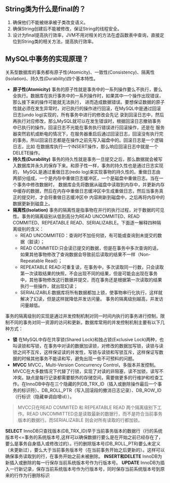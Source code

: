 ## String类为什么是final的？
1. 确保他们不能被继承被子类改变语义。
2. 确保String创建后不能被修改，保证String的线程安全。
3. 设计为final提高执行效率，JVM不用对相关的方法在虚函数表中查询，直接定位到String类的相关方法，提高执行效率。
## MySQL中事务的实现原理？
关系型数据库的事务都有原子性(Atomicity)、一致性(Consistency)、隔离性(Isolation)、持久性(Durability)四个基本特性。
- **原子性(Atomicity)**
 事务的原子性就是事务中的一系列操作要么不执行，要么全执行。数据库在执行事务中的一系列操作时，如果其中一个操作出现错误，那么接下来的操作可能就无法执行，
 进而造成数据错误。要想保证数据的原子性就必须在发生异常时，对已执行的操作进行回滚，在MySQL中是通过回滚日志(undo log)实现的，所有事务中进行的修改会先记
 录到回滚日志中，然后再执行对应修改，那么MySQL就可以在发生错误时，根据回滚日志撤销事务中已执行的操作。回滚日志不光能在事务执行错误进行回滚操作，还是在
 服务器突然宕机或断电的情况下，在服务器重启后通过回滚日志，回滚没有执行完的事务。所以回滚日志都是在操作之前先写入磁盘中的。回滚日志是一个逻辑日志，比如
 在数据库执行一个INSERT操作，那么响应回滚日志中就是一个DELETE操作。
- **持久性(Durability)** 事务的持久性就是事务一旦提交之后，那么数据就会被写入数据库并永久的保存下来。和原子性一样，事务的持久性也是通过日志实现的，
 MySQL是通过重做日志(redo log)来实现事物的持久性的。重做日志由两部分组成，一个是内存中重做日志缓冲区，一个是磁盘中重做日志。当在一个事务中修改数据时，
 数据库会先将数据从磁盘中读取到内存中，并更新内存中缓存的数据，然后在内存中重做日志缓冲区中生成重做日志，然后当事务真正的提交时，才会将重做日志缓冲区中
 内容刷新到磁盘中，之后再将内存中的数据更新到磁盘上。
- **隔离性(Isolation)** 事务的隔离性是指事物在并行的执行过程，对于数据的可见性。事务的隔离级别从低到高分为READ UNCOMMITED、READ COMMITED、REPEATABLE READ、SERIALIZABLE。下面逐一解释四种隔离级别的含义：
  - READ UNCOMMITED：查询时不加任何锁，有可能或查询到未提交的数据（脏读）；
  - READ COMMITED:只会读已提交的数据，但是在事务中多次查询的话，如果其他事物修改了查询数据会导致前后读取的结果不一样（Non-Repeatable Read）；
  - REPEATABLE READ:可重复读，在事务中，多次读取同一行数，只会读取第一次读取结果的快照，不会出现不同的结果，但是可能会出现在事务中，其他事物修改这行数据并提交，而在事务还是根据第一次读取的结果执行一些操作，就出现幻读；
  - SERIALIZABLE:数据库将所有数据都加上锁，使事物串行化执行，这样就解决了幻读，但是这样就降低并发访问量。
事务的隔离级别越高，并发访问量越低。

事务的隔离级别的实现是通过并发控制机制对同一时间内执行的事务进行控制，限制不同的事务对同一资源的访问和更新。数据库常用的并发控制机制主要有以下几种方式：
  - **锁** 在MySQL中存在共享锁(Shared Lock)和独占锁(Exclusive Lock)两种，也叫读锁和写锁，在事务中对读的数据加读锁，对修改的数据加写锁，读锁与读锁之间不互斥，这样保证读的并发性，写锁与读锁和写锁互斥，这样保证写数据的时候其他事务不能读和写，避免出现一些不可预料的问题。
  - **MVCC** MVCC，Multi-Version Concurrency Control，多版本并发控制。MVCC在大多数情况下代替了行锁，实现了对读的非阻塞，读不加锁，读写不冲突。缺点是每行记录都需要额外的存储空间，需要做更多的行维护和检查工作。在InnoDB中存在三个隐藏的列DB_TRX_ID（插入或删除操作最后一个事务的标识符）、DB_ROLL_PTR（写入回滚段的撤消日志记录）、DB_ROW_ID（行标识（隐藏单调自增id））。
  > MVCC只在READ COMMITED 和 REPEATABLE READ 两个隔离级别下工作。READ UNCOMMITTED总是读取最新的数据行，而不是符合当前事务版本的数据行。而SERIALIZABLE 则会对所有读取的行都加锁。
  
  **SELECT** InnoDB只查找版本(DB_TRX_ID)早于当前事务版本的数据行（行的系统版本号<=事务的系统版本号,这样可以确保数据行要么是在开始之前已经存在了，要么是事务自身插入或修改过的）。行的删除版本号(DB_ROLL_PTR)要么未定义（未更新过），要么大于当前事务版本号（在当前事务开始之后更新的）。这样可以确保事务读取到的行，在事务开始之前未被删除。
  **INSERT和DELETE** InnoDB为新插入或删除的每一行保存当前系统版本号作为行版本号。
  **UPDATE** InnoDB为插入一行新记录，保存当前系统版本号作为行版本号，同时保存当前系统版本号到原来的行作为行删除标识
